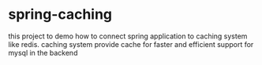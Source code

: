 # spring-caching
this project to demo how to connect spring application to caching system like redis.
caching system provide cache for faster and efficient support for mysql in the backend
